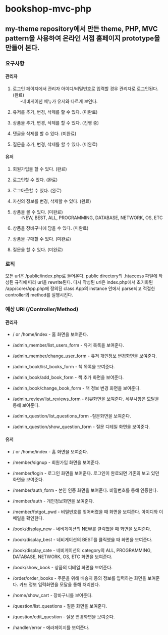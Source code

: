 # bookshop-mvc-php
## my-theme repository에서 만든 theme, PHP, MVC pattern을 사용하여 온라인 서점 홈페이지 prototype을 만들어 본다.

### 요구사항
#### 관리자
1. 로그인 페이지에서 관리자 아이디/비밀번호로 입력할 경우 관리자로 로그인된다. (완료) <br />
&nbsp;&nbsp;&nbsp;&nbsp;&nbsp;&nbsp;-네비게이션 메뉴가 유저와 다르게 보인다.

2. 유저를 추가, 변경, 삭제를 할 수 있다. (미완료)

3. 상품을 추가, 변경, 삭제를 할 수 있다. (진행 중)

4. 댓글을 삭제를 할 수 있다. (미완료)

5. 질문을 추가, 변경, 삭제를 할 수 있다. (미완료)

#### 유저
1. 회원가입을 할 수 있다. (완료)

2. 로그인할 수 있다. (완료)

3. 로그아웃할 수 있다. (완료)

4. 자신의 정보를 변경, 삭제할 수 있다. (완료)

5. 상품을 볼 수 있다. (미완료)<br />
&nbsp;&nbsp;&nbsp;&nbsp;&nbsp;&nbsp;-NEW, BEST, ALL, PROGRAMMING, DATABASE, NETWORK, OS, ETC

6. 상품을 장바구니에 담을 수 있다. (미완료)

7. 상품을 구매할 수 있다. (미완료)

8. 질문을 할 수 있다. (미완료)



### 로직
모든 url은 /public/index.php로 들어온다. public directory의 .htaccess 파일에 작성된 규칙에 따라 url을 rewrite된다. 다시 작성된 url은 index.php에서 초기화된 /app/core/App.php에 정의된 class App의 instance 안에서 parse되고 적절한 controller의 method를 실행시킨다.



### 예상 URI (/Controller/Method)
#### 관리자
* / or /home/index - 홈 화면을 보여준다.

* /admin_member/list_users_form - 유저 목록을 보여준다.

* /admin_member/change_user_form - 유저 개인정보 변경화면을 보여준다.

* /admin_book/list_books_form - 책 목록을 보여준다.

* /admin_book/add_book_form - 책 추가 화면을 보여준다.

* /admin_book/change_book_form - 책 정보 변경 화면을 보여준다. 

* /admin_review/list_reviews_form - 리뷰화면을 보여준다. 세부사항은 모달을 통해 보여준다.

* /admin_question/list_questions_form -질문화면을 보여준다.

* /admin_question/show_question_form - 질문 디테일 화면을 보여준다.

#### 유저
* / or /home/index - 홈 화면을 보여준다.

* /member/signup - 회원가입 화면을 보여준다.

* /member/login - 로그인 화면을 보여준다. 로그인이 완료되면 기존의 보고 있던 화면을 보여준다.

* /member/auth_form - 본인 인증 화면을 보여준다. 비밀번호를 통해 인증한다.

* /member/auth - 개인정보화면을 보여준다.

* /member/fotgot_pwd - 비밀번호를 잊어버렸을 때 화면을 보여준다. 아이디와 이메일을 확인한다.

* /book/display_new - 네비게이션의 NEW를 클릭했을 때  화면을 보여준다.

* /book/display_best - 네비게이션의 BEST를 클릭했을 때 화면을 보여준다.

* /book/display_cate - 네비게이션의 category의 ALL, PROGRAMMING, DATABASE, NETWORK, OS, ETC 화면을 보여준다.

* /book/show_book - 상품의 디테일 화면을 보여준다.

* /order/order_books - 주문을 위해 배송지 등의 정보를 입력하는 화면을 보여준다. 카드 정보 입력화면을 모달을 통해 처리한다.

* /home/show_cart - 장바구니를 보여준다.

* /question/list_questions - 질문 화면을 보여준다.

* /question/edit_question - 질문 변경화면을 보여준다.

* /handler/error - 에러페이지를 보여준다.


